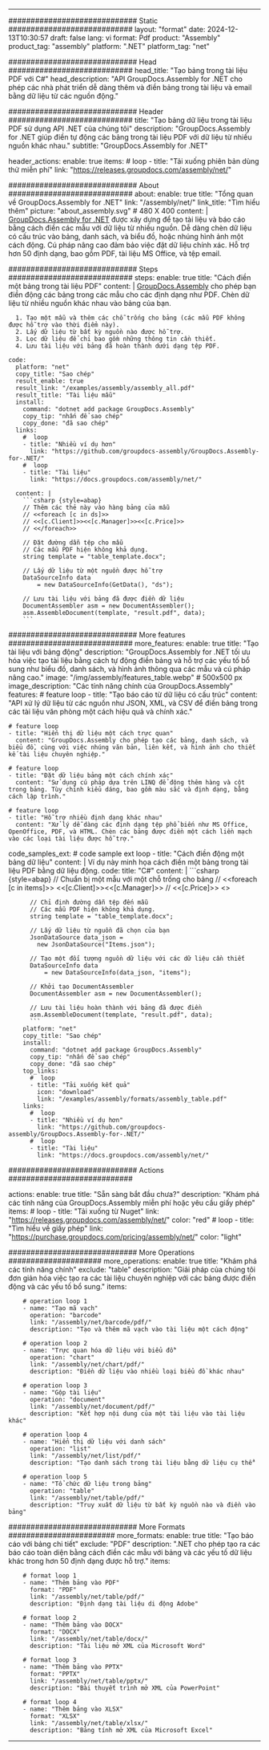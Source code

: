 



---
############################# Static ############################
layout: "format"
date:  2024-12-13T10:30:57
draft: false
lang: vi
format: Pdf
product: "Assembly"
product_tag: "assembly"
platform: ".NET"
platform_tag: "net"

############################# Head ############################
head_title: "Tạo bảng trong tài liệu PDF với C#"
head_description: "API GroupDocs.Assembly for .NET cho phép các nhà phát triển dễ dàng thêm và điền bảng trong tài liệu và email bằng dữ liệu từ các nguồn động."

############################# Header ############################
title: "Tạo bảng dữ liệu trong tài liệu PDF sử dụng API .NET của chúng tôi" 
description: "GroupDocs.Assembly for .NET giúp điền tự động các bảng trong tài liệu PDF với dữ liệu từ nhiều nguồn khác nhau."
subtitle: "GroupDocs.Assembly for .NET" 

header_actions:
  enable: true
  items:
    #  loop
    - title: "Tải xuống phiên bản dùng thử miễn phí"
      link: "https://releases.groupdocs.com/assembly/net/"
      
############################# About ############################
about:
    enable: true
    title: "Tổng quan về GroupDocs.Assembly for .NET"
    link: "/assembly/net/"
    link_title: "Tìm hiểu thêm"
    picture: "about_assembly.svg" # 480 X 400
    content: |
       [GroupDocs.Assembly for .NET](/assembly/net/) được xây dựng để tạo tài liệu và báo cáo bằng cách điền các mẫu với dữ liệu từ nhiều nguồn. Dễ dàng chèn dữ liệu có cấu trúc vào bảng, danh sách, và biểu đồ, hoặc nhúng hình ảnh một cách động. Cú pháp nâng cao đảm bảo việc đặt dữ liệu chính xác. Hỗ trợ hơn 50 định dạng, bao gồm PDF, tài liệu MS Office, và tệp email.

############################# Steps ############################
steps:
    enable: true
    title: "Cách điền một bảng trong tài liệu PDF"
    content: |
      [GroupDocs.Assembly](/assembly/net/) cho phép bạn điền động các bảng trong các mẫu cho các định dạng như PDF. Chèn dữ liệu từ nhiều nguồn khác nhau vào bảng của bạn.
      
      1. Tạo một mẫu và thêm các chỗ trống cho bảng (các mẫu PDF không được hỗ trợ vào thời điểm này).
      2. Lấy dữ liệu từ bất kỳ nguồn nào được hỗ trợ.
      3. Lọc dữ liệu để chỉ bao gồm những thông tin cần thiết.
      4. Lưu tài liệu với bảng đã hoàn thành dưới dạng tệp PDF.
   
    code:
      platform: "net"
      copy_title: "Sao chép"
      result_enable: true
      result_link: "/examples/assembly/assembly_all.pdf"
      result_title: "Tài liệu mẫu"
      install:
        command: "dotnet add package GroupDocs.Assembly"
        copy_tip: "nhấn để sao chép"
        copy_done: "đã sao chép"
      links:
        #  loop
        - title: "Nhiều ví dụ hơn"
          link: "https://github.com/groupdocs-assembly/GroupDocs.Assembly-for-.NET/"
        #  loop
        - title: "Tài liệu"
          link: "https://docs.groupdocs.com/assembly/net/"
          
      content: |
        ```csharp {style=abap}
        // Thêm các thẻ này vào hàng bảng của mẫu
        // <<foreach [c in ds]>>
        // <<[c.Client]>><<[c.Manager]>><<[c.Price]>>
        // <</foreach>>

        // Đặt đường dẫn tệp cho mẫu
        // Các mẫu PDF hiện không khả dụng.
        string template = "table_template.docx";

        // Lấy dữ liệu từ một nguồn được hỗ trợ
        DataSourceInfo data 
            = new DataSourceInfo(GetData(), "ds");

        // Lưu tài liệu với bảng đã được điền dữ liệu
        DocumentAssembler asm = new DocumentAssembler();
        asm.AssembleDocument(template, "result.pdf", data);
        ```            

############################# More features ############################
more_features:
  enable: true
  title: "Tạo tài liệu với bảng động"
  description: "GroupDocs.Assembly for .NET tối ưu hóa việc tạo tài liệu bằng cách tự động điền bảng và hỗ trợ các yếu tố bổ sung như biểu đồ, danh sách, và hình ảnh thông qua các mẫu và cú pháp nâng cao."
  image: "/img/assembly/features_table.webp" # 500x500 px
  image_description: "Các tính năng chính của GroupDocs.Assembly"
  features:
    # feature loop
    - title: "Tạo báo cáo từ dữ liệu có cấu trúc"
      content: "API xử lý dữ liệu từ các nguồn như JSON, XML, và CSV để điền bảng trong các tài liệu văn phòng một cách hiệu quả và chính xác."

    # feature loop
    - title: "Hiển thị dữ liệu một cách trực quan"
      content: "GroupDocs.Assembly cho phép tạo các bảng, danh sách, và biểu đồ, cùng với việc nhúng văn bản, liên kết, và hình ảnh cho thiết kế tài liệu chuyên nghiệp."

    # feature loop
    - title: "Đặt dữ liệu bảng một cách chính xác"
      content: "Sử dụng cú pháp dựa trên LINQ để động thêm hàng và cột trong bảng. Tùy chỉnh kiểu dáng, bao gồm màu sắc và định dạng, bằng cách lập trình."

    # feature loop
    - title: "Hỗ trợ nhiều định dạng khác nhau"
      content: "Xử lý dễ dàng các định dạng tệp phổ biến như MS Office, OpenOffice, PDF, và HTML. Chèn các bảng được điền một cách liền mạch vào các loại tài liệu được hỗ trợ."
      
  code_samples_ext:
    # code sample ext loop
    - title: "Cách điền động một bảng dữ liệu"
      content: |
        Ví dụ này minh họa cách điền một bảng trong tài liệu PDF bằng dữ liệu động.
      code:
        title: "C#"
        content: |
          ```csharp {style=abap}
          // Chuẩn bị một mẫu với một chỗ trống cho bảng
          // <<foreach [c in items]>> <<[c.Client]>><<[c.Manager]>>
          // <<[c.Price]>> <</foreach>>

          // Chỉ định đường dẫn tệp đến mẫu
          // Các mẫu PDF hiện không khả dụng.
          string template = "table_template.docx";

          // Lấy dữ liệu từ nguồn đã chọn của bạn
          JsonDataSource data_json = 
            new JsonDataSource("Items.json");

          // Tạo một đối tượng nguồn dữ liệu với các dữ liệu cần thiết
          DataSourceInfo data 
              = new DataSourceInfo(data_json, "items");

          // Khởi tạo DocumentAssembler
          DocumentAssembler asm = new DocumentAssembler();

          // Lưu tài liệu hoàn thành với bảng đã được điền
          asm.AssembleDocument(template, "result.pdf", data);
          ```
        platform: "net"
        copy_title: "Sao chép"
        install:
          command: "dotnet add package GroupDocs.Assembly"
          copy_tip: "nhấn để sao chép"
          copy_done: "đã sao chép"
        top_links:
          #  loop
          - title: "Tải xuống kết quả"
            icon: "download"
            link: "/examples/assembly/formats/assembly_table.pdf"
        links:
          #  loop
          - title: "Nhiều ví dụ hơn"
            link: "https://github.com/groupdocs-assembly/GroupDocs.Assembly-for-.NET/"
          #  loop
          - title: "Tài liệu"
            link: "https://docs.groupdocs.com/assembly/net/"
            

            


############################# Actions ############################

actions:
  enable: true
  title: "Sẵn sàng bắt đầu chưa?"
  description: "Khám phá các tính năng của GroupDocs.Assembly miễn phí hoặc yêu cầu giấy phép"
  items:
    #  loop
    - title: "Tải xuống từ Nuget"
      link: "https://releases.groupdocs.com/assembly/net/"
      color: "red"
        #  loop
    - title: "Tìm hiểu về giấy phép"
      link: "https://purchase.groupdocs.com/pricing/assembly/net/"
      color: "light"


############################# More Operations #####################
more_operations:
    enable: true
    title: "Khám phá các tính năng chính"
    exclude: "table"
    description: "Giải pháp của chúng tôi đơn giản hóa việc tạo ra các tài liệu chuyên nghiệp với các bảng được điền động và các yếu tố bổ sung."
    items: 
          
        # operation loop 1
        - name: "Tạo mã vạch"
          operation: "barcode"
          link: "/assembly/net/barcode/pdf/"
          description: "Tạo và thêm mã vạch vào tài liệu một cách động"

        # operation loop 2
        - name: "Trực quan hóa dữ liệu với biểu đồ"
          operation: "chart"
          link: "/assembly/net/chart/pdf/"
          description: "Điền dữ liệu vào nhiều loại biểu đồ khác nhau"

        # operation loop 3
        - name: "Gộp tài liệu"
          operation: "document"
          link: "/assembly/net/document/pdf/"
          description: "Kết hợp nội dung của một tài liệu vào tài liệu khác"

        # operation loop 4
        - name: "Hiển thị dữ liệu với danh sách"
          operation: "list"
          link: "/assembly/net/list/pdf/"
          description: "Tạo danh sách trong tài liệu bằng dữ liệu cụ thể"

        # operation loop 5
        - name: "Tổ chức dữ liệu trong bảng"
          operation: "table"
          link: "/assembly/net/table/pdf/"
          description: "Truy xuất dữ liệu từ bất kỳ nguồn nào và điền vào bảng"
         
          
############################# More Formats ########################
more_formats:
    enable: true
    title: "Tạo báo cáo với bảng chi tiết"
    exclude: "PDF"
    description: ".NET cho phép tạo ra các báo cáo toàn diện bằng cách điền các mẫu với bảng và các yếu tố dữ liệu khác trong hơn 50 định dạng được hỗ trợ."
    items: 
          
        # format loop 1
        - name: "Thêm bảng vào PDF"
          format: "PDF"
          link: "/assembly/net/table/pdf/"
          description: "Định dạng tài liệu di động Adobe"
          
        # format loop 2
        - name: "Thêm bảng vào DOCX"
          format: "DOCX"
          link: "/assembly/net/table/docx/"
          description: "Tài liệu mở XML của Microsoft Word"
          
        # format loop 3
        - name: "Thêm bảng vào PPTX"
          format: "PPTX"
          link: "/assembly/net/table/pptx/"
          description: "Bài thuyết trình mở XML của PowerPoint"
          
        # format loop 4
        - name: "Thêm bảng vào XLSX"
          format: "XLSX"
          link: "/assembly/net/table/xlsx/"
          description: "Bảng tính mở XML của Microsoft Excel"


          

---